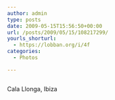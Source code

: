 ```yaml
---
author: admin
type: posts
date: 2009-05-15T15:56:50+00:00
url: /posts/2009/05/15/108217299/
yourls_shorturl:
  - https://lobban.org/i/4f
categories:
  - Photos

---
```

<div class="figure">
  <img src="https://andy.lobban.org/photo/1280/108217299/1/n6SoNyvfPnima673nXN9h9iO" alt="" />
</div>

Cala Llonga, Ibiza